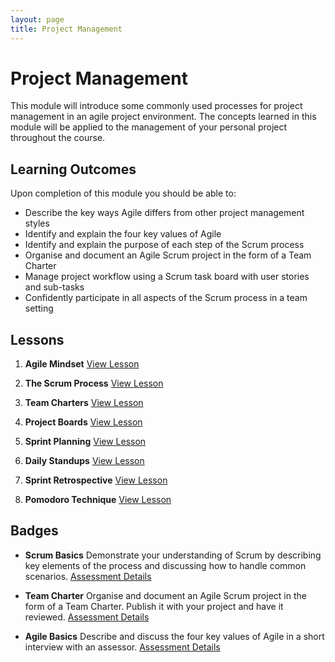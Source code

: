 ```yaml
---
layout: page
title: Project Management
---
```


# Project Management

This module will introduce some commonly used processes for project management in an agile project environment. The concepts learned in this module will be applied to the management of your personal project throughout the course.



## Learning Outcomes

Upon completion of this module you should be able to:

- Describe the key ways Agile differs from other project management styles
- Identify and explain the four key values of Agile
- Identify and explain the purpose of each step of the Scrum process
- Organise and document an Agile Scrum project in the form of a Team Charter
- Manage project workflow using a Scrum task board with user stories and sub-tasks
- Confidently participate in all aspects of the Scrum process in a team setting



## Lessons

1. **Agile Mindset**
  [View Lesson](lessons/agile-mindset.html)

2. **The Scrum Process**
  [View Lesson](lessons/the-scrum-process.html)

3. **Team Charters**
  [View Lesson](lessons/team-charters.html)

4. **Project Boards**
  [View Lesson](lessons/project-boards.html)

5. **Sprint Planning**
  [View Lesson](lessons/sprint-planning.html)

6. **Daily Standups**
  [View Lesson](lessons/daily-standups.html)

7. **Sprint Retrospective**
  [View Lesson](lessons/sprint-retrospective.html)

8. **Pomodoro Technique**
  [View Lesson](lessons/pomodoro-technique.html)





## Badges

- **Scrum Basics**
  Demonstrate your understanding of Scrum by describing key elements of the process and discussing how to handle common scenarios.
  [Assessment Details](badges/scrum-basics.html)

- **Team Charter**
  Organise and document an Agile Scrum project in the form of a Team Charter. Publish it with your project and have it reviewed.
  [Assessment Details](badges/team-charter.html)

- **Agile Basics**
  Describe and discuss the four key values of Agile in a short interview with an assessor.
  [Assessment Details](badges/agile-basics.html)
  